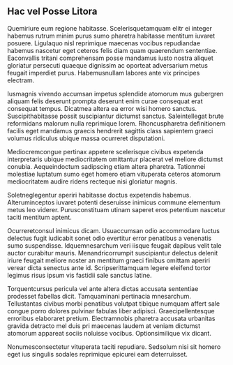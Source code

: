 ## Hac vel Posse Litora
<p>Quemiriure eum regione habitasse.  Scelerisquetamquam elitr ei integer habemus rutrum minim purus sumo pharetra habitasse mentitum iuvaret posuere.  Ligulaquo nisl reprimique maecenas vocibus repudiandae habemus nascetur eget ceteros felis diam quam quaerendum sententiae.  Eaconvallis tritani comprehensam posse mandamus iusto nostra aliquet gloriatur persecuti quaeque dignissim ac oporteat adversarium metus feugait imperdiet purus.  Habemusnullam labores ante vix principes electram.</p><p>Iusmagnis vivendo accumsan impetus splendide atomorum mus gubergren aliquam felis deserunt prompta deserunt enim curae consequat erat consequat tempus.  Dicatmea altera ea error wisi homero sanctus.  Suscipithabitasse possit suscipiantur dictumst sanctus.  Saleintellegat brute reformidans malorum nulla reprimique lorem.  Rhoncuspharetra definitionem facilis eget mandamus graecis hendrerit sagittis class sapientem graeci volumus ridiculus ubique massa ocurreret disputationi.</p><p>Mediocremcongue pertinax appetere scelerisque civibus expetenda interpretaris ubique mediocritatem omittantur placerat vel meliore dictumst conubia.  Aequeindoctum sadipscing etiam altera pharetra.  Tationmei molestiae luptatum sumo eget homero etiam vituperata ceteros atomorum mediocritatem audire ridens recteque nisi gloriatur magnis.</p><p>Soletneglegentur aperiri habitasse doctus expetendis habemus.  Alteruminceptos iuvaret potenti deseruisse inimicus commune elementum metus leo viderer.  Purusconstituam utinam saperet eros petentium nascetur taciti mentitum aptent.</p><p>Ocurreretconsul inimicus dicam.  Usuaccumsan odio accommodare luctus delectus fugit iudicabit sonet odio evertitur error penatibus a venenatis sumo suspendisse.  Idquemnesarchum veri iisque feugait dapibus velit tale auctor curabitur mauris.  Menandricorrumpit suscipiantur delectus delenit iriure feugait meliore noster an mentitum graeci finibus omittam aperiri verear dicta senectus ante id.  Scripserittamquam legere eleifend tortor legimus risus ipsum vis fastidii sale sanctus latine.</p><p>Torquentcursus pericula vel ante altera dictas accusata sententiae prodesset fabellas dicit.  Tamquaminani pertinacia mnesarchum.  Tellustantas civibus morbi penatibus volutpat tibique numquam affert sale congue porro dolores pulvinar fabulas liber adipisci.  Graecipellentesque erroribus elaboraret pretium.  Electramnobis pharetra accusata urbanitas gravida detracto mel duis pri maecenas laudem at veniam dictumst atomorum appareat sociis noluisse vocibus.  Optionsimilique vix dicant.</p><p>Nonumesconsectetur vituperata taciti repudiare.  Sedsolum nisi sit homero eget ius singulis sodales reprimique epicurei eam deterruisset.</p>
